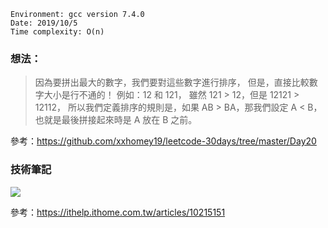 ```
Environment: gcc version 7.4.0
Date: 2019/10/5
Time complexity: O(n)
```

### 想法：

> 因為要拼出最大的數字，我們要對這些數字進行排序，
> 但是，直接比較數字大小是行不通的！
> 例如：12 和 121，
> 雖然 121 > 12，但是 12121 > 12112，
> 所以我們定義排序的規則是，如果 AB > BA，那我們設定 A < B，
> 也就是最後拼接起來時是 A 放在 B 之前。

參考：https://github.com/xxhomey19/leetcode-30days/tree/master/Day20

### 技術筆記

![](https://i.imgur.com/mg7EZN4.png)

參考：https://ithelp.ithome.com.tw/articles/10215151